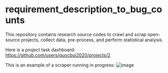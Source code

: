 # requirement_description_to_bug_counts

This repository contains research source codes to crawl and scrap open-source projects, collect data, pre-process, and perform statistical analysis.

Here is a project task dashboard: https://github.com/users/quocbui2020/projects/2 

This is an example of a scraper running in progress:
![image](https://github.com/quocbui2020/requirement_descriptions_and_bug_counts/assets/66755965/d9494dfd-dd15-4cdb-8c2c-dec23b4850c3)
